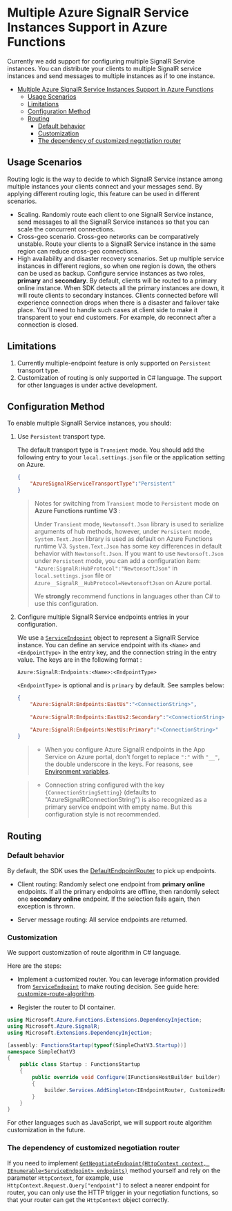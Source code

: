 # Multiple Azure SignalR Service Instances Support in Azure Functions
Currently we add support for configuring multiple SignalR Service instances. You can distribute your clients to multiple SignalR service instances and send messages to multiple instances as if to one instance. 

<!-- TOC -->

- [Multiple Azure SignalR Service Instances Support in Azure Functions](#multiple-azure-signalr-service-instances-support-in-azure-functions)
  - [Usage Scenarios](#usage-scenarios)
  - [Limitations](#limitations)
  - [Configuration Method](#configuration-method)
  - [Routing](#routing)
    - [Default behavior](#default-behavior)
    - [Customization](#customization)
    - [The dependency of customized negotiation router](#the-dependency-of-customized-negotiation-router)

<!-- /TOC -->

## Usage Scenarios
Routing logic is the way to decide to which SignalR Service instance among multiple instances your clients connect and your messages send. By applying different routing logic, this feature can be used in different scenarios. 
* Scaling. Randomly route each client to one SignalR Service instance, send messages to all the SignalR Service instances so that you can scale the concurrent connections.
* Cross-geo scenario. Cross-geo networks can be comparatively unstable. Route your clients to a SignalR Service instance in the same region can reduce cross-geo connections.
* High availability and disaster recovery scenarios. Set up multiple service instances in different regions, so when one region is down, the others can be used as backup. Configure service instances as two roles, **primary** and **secondary**. By default, clients will be routed to a primary online instance. When SDK detects all the primary instances are down, it will route clients to secondary instances. Clients connected before will experience connection drops when there is a disaster and failover take place. You'll need to handle such cases at client side to make it transparent to your end customers. For example, do reconnect after a connection is closed.

## Limitations
1. Currently multiple-endpoint feature is only supported on `Persistent` transport type.
2. Customization of routing is only supported in C# language. The support for other languages is under active development.

## Configuration Method

To enable multiple SignalR Service instances, you should: 

1. Use `Persistent` transport type.

    The default transport type is `Transient` mode. You should add the following entry to your `local.settings.json` file or the application setting on Azure.

    ```json
    {
        "AzureSignalRServiceTransportType":"Persistent"
    }
    ```
    >Notes for switching from `Transient` mode to `Persistent` mode on **Azure Functions runtime V3** : 
    > 
    > Under `Transient` mode, `Newtonsoft.Json` library is used to serialize arguments of hub methods, however, under `Persistent` mode, `System.Text.Json` library is used as default on Azure Functions runtime V3. `System.Text.Json` has some key differences in default behavior with `Newtonsoft.Json`. If you want to use `Newtonsoft.Json` under `Persistent` mode, you can add a configuration item: `"Azure:SignalR:HubProtocol":"NewtonsoftJson"` in `local.settings.json` file or `Azure__SignalR__HubProtocol=NewtonsoftJson` on Azure portal.
    > 
    > We **strongly** recommend functions in languages other than C# to use this configuration.
    

2. Configure multiple SignalR Service endpoints entries in your configuration.

    We use a [`ServiceEndpoint`](https://github.com/Azure/azure-signalr/blob/dev/src/Microsoft.Azure.SignalR.Common/Endpoints/ServiceEndpoint.cs) object to represent a SignalR Service instance. You can define an service endpoint with its `<Name>` and `<EndpointType>` in the entry key, and the connection string in the entry value. The keys are in the following format : 

    ```
    Azure:SignalR:Endpoints:<Name>:<EndpointType>
    ```

    `<EndpointType>` is optional and is `primary` by default. See samples below:
        
    ```json
    {
        "Azure:SignalR:Endpoints:EastUs":"<ConnectionString>",
        
        "Azure:SignalR:Endpoints:EastUs2:Secondary":"<ConnectionString>",
        
        "Azure:SignalR:Endpoints:WestUs:Primary":"<ConnectionString>"
    }
    ```

    > * When you configure Azure SignalR endpoints in the App Service on Azure portal, don't forget to replace `":"` with `"__"`, the double underscore in the keys. For reasons, see [Environment variables](https://docs.microsoft.com/en-us/aspnet/core/fundamentals/configuration/?view=aspnetcore-5.0#environment-variables).

    > * Connection string configured with the key `{ConnectionStringSetting}` (defaults to "AzureSignalRConnectionString") is also recognized as a primary service endpoint with empty name. But this configuration style is not recommended.
## Routing

### Default behavior
By default, the SDK uses the [DefaultEndpointRouter](https://github.com/Azure/azure-signalr/blob/dev/src/Microsoft.Azure.SignalR/EndpointRouters/DefaultEndpointRouter.cs) to pick up endpoints.

* Client routing: Randomly select one endpoint from **primary online** endpoints. If all the primary endpoints are offline, then randomly select one **secondary online** endpoint. If the selection fails again, then exception is thrown.

* Server message routing: All service endpoints are returned.

### Customization
We support customization of route algorithm in C# language. 

Here are the steps:
* Implement a customized router. You can leverage information provided from [`ServiceEndpoint`](https://github.com/Azure/azure-signalr/blob/dev/src/Microsoft.Azure.SignalR.Common/Endpoints/ServiceEndpoint.cs) to make routing decision. See guide here: [customize-route-algorithm](https://github.com/Azure/azure-signalr/blob/dev/docs/sharding.md#customize-route-algorithm).

* Register the router to DI container.
```cs
using Microsoft.Azure.Functions.Extensions.DependencyInjection;
using Microsoft.Azure.SignalR;
using Microsoft.Extensions.DependencyInjection;

[assembly: FunctionsStartup(typeof(SimpleChatV3.Startup))]
namespace SimpleChatV3
{
    public class Startup : FunctionsStartup
    {
        public override void Configure(IFunctionsHostBuilder builder)
        {
            builder.Services.AddSingleton<IEndpointRouter, CustomizedRouter>();
        }
    }
}
```

For other languages such as JavaScript, we will support route algorithm customization in the future.

### The dependency of customized negotiation router
If you need to implement [`GetNegotiateEndpoint(HttpContext context, IEnumerable<ServiceEndpoint> endpoints)`](https://github.com/Azure/azure-signalr/blob/dev/src/Microsoft.Azure.SignalR/EndpointRouters/IEndpointRouter.cs) method yourself and rely on the parameter `HttpContext`, for example, use `HttpContext.Request.Query["endpoint"]` to select a nearer endpoint for router, you can only use the HTTP trigger in your negotiation functions, so that your router can get the `HttpContext` object correctly.
